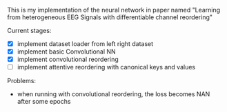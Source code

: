 This is my implementation of the neural network in paper named 
"Learning from heterogeneous EEG Signals with differentiable channel reordering" 

Current stages:
- [x] implement dataset loader from left right dataset
- [x] implement basic Convolutional NN
- [x] implement convolutional reordering
- [ ] implement attentive reordering with canonical keys and values

Problems:
- when running with convolutional reordering, the loss becomes NAN after some epochs
